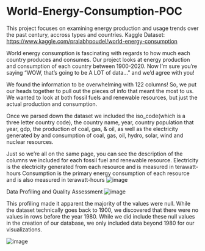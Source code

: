 # World-Energy-Consumption-POC

This project focuses on examining energy production and usage trends over the past century, accross types and countries.
Kaggle Dataset: https://www.kaggle.com/pralabhpoudel/world-energy-consumption

World energy consumption is fascinating with regards to how much each country produces and consumes. Our project looks at energy production and consumption of each country between 1900-2020.  Now I’m sure you’re saying “WOW, that’s going to be A LOT of data…” and we’d agree with you!

We found the information to be overwhelming with 122 columns! So, we put our heads together to pull out the pieces of info that meant the most to us.
We wanted to look at both fossil fuels and renewable resources, but just the actual production and consumption.

Once we parsed down the dataset we included the iso_code(which is a three letter country code), the country name, year, country population that year, gdp, the production of coal, gas, & oil, as well as the electricity generated by and consumption of coal, gas, oil, hydro, solar, wind and nuclear resources.

Just so we’re all on the same page, you can see the description of the columns we included for each fossil fuel and renewable resource.
Electricity is the electricity generated from each resource and is measured in terawatt-hours 
Consumption is the primary energy consumption of each resource and is also measured in terawatt-hours
![image](https://user-images.githubusercontent.com/99840005/154741858-73b037b6-4118-4d0b-93a8-bc04da275bf3.png)

Data Profiling and Quality Assessment
![image](https://user-images.githubusercontent.com/99834112/154721004-a49df881-8760-451c-bcc6-615121cb569d.png)

This profiling made it apparent the majority of the values were null. While the dataset technically goes back to 1900, we discovered that there were no values in rows before the year 1980. While we did include these null values in the creation of our database, we only included data beyond 1980 for our visualizations.


![image](https://user-images.githubusercontent.com/99834112/154578787-dc0cb285-f04b-491b-a628-1d87ec0a1762.png)


